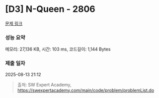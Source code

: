 # [D3] N-Queen - 2806 

[문제 링크](https://swexpertacademy.com/main/code/problem/problemDetail.do?contestProbId=AV7GKs06AU0DFAXB) 

### 성능 요약

메모리: 27,136 KB, 시간: 103 ms, 코드길이: 1,144 Bytes

### 제출 일자

2025-08-13 21:12



> 출처: SW Expert Academy, https://swexpertacademy.com/main/code/problem/problemList.do